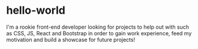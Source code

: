 # hello-world

I'm a rookie front-end developer looking for projects to help out with such as CSS, JS, React and Bootstrap in order to gain work experience, feed my motivation and build a showcase for future projects!
